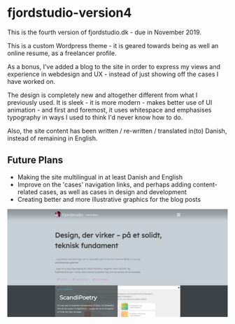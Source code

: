 # fjordstudio-version4
This is the fourth version of fjordstudio.dk - due in November 2019.

This is a custom Wordpress theme - it is geared towards being as well an online resume, as a freelancer profile. 

As a bonus, I've added a blog to the site in order to express my views and experience in webdesign and UX - instead of just showing off the cases I have worked on.

The design is completely new and altogether different from what I previously used. It is sleek - it is more modern - makes better use of UI animation - and first and foremost, it uses whitespace and emphasises typography in ways I used to think I'd never know how to do.

Also, the site content has been written / re-written / translated in(to) Danish, instead of remaining in English.

## Future Plans
- Making the site multilingual in at least Danish and English
- Improve on the 'cases' navigation links, and perhaps adding content-related cases, as well as cases in design and development
- Creating better and more illustrative graphics for the blog posts

![Screenshot of the new Fjordstudio website](https://github.com/Fjordstudio/fjordstudio-version4/raw/master/themes/fj_studio/screenshot.png "Screenshot of Fjordstudio version 4")
